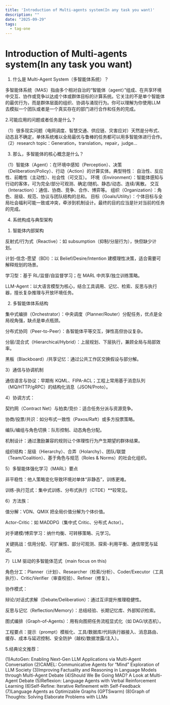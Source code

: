 ```yaml
---
title: 'Introduction of Multi-agents system(In any task you want)'
description: ""
date: "2025-09-29"
tags:
  - tag-one
---
```


# Introduction of Multi-agents system(In any task you want)

1. 什么是 Multi-Agent System（多智能体系统）？

多智能体系统（MAS）指由多个相对自治的“智能体（agent）”组成、在共享环境中交互、协作或竞争以达成个体或群体目标的计算系统。它关注的不是单个智能体的最优行为，而是群体层面的组织、协调与涌现行为。你可以理解为你使用LLM去模拟一个团队或者是一个真实存在的部门进行合作和任务的完成。

2.可能应用的问题或者任务是什么？

  （1）很多现实问题（电网调度、智慧交通、供应链、灾害应对）天然是分布式、动态且不确定，单体系统难以全局最优与鲁棒的任务都可以用多智能体进行合作。
  （2）research topic：Generation，translation，repair，judge...


3. 那么，多智能体的核心概念是什么？

  （1）智能体（Agent）：在环境中感知（Perception）、决策（Deliberation/Policy）、行动（Action）的计算实体。典型特性： 自治性、反应性、前瞻性（主动性）、社会性（可交互）。
      环境（Environment）：智能体感知与行动的客体，可为完全/部分可观测、确定/随机、静态/动态、连续/离散。
      交互（Interaction）：通信、协商、竞争、合作、博弈等。
      组织（Organization）：角色、层级、规范、协议与团队结构的总和。
      目标（Goals/Utility）：个体目标与全局社会福利可能一致或冲突，牵涉到机制设计。最终的目的应当是针对当前的任务的完成。

4. 系统构成与典型架构
   
1) 智能体内部架构

反射式/行为式（Reactive）：如 subsumption（抑制/分层行为），快但缺少计划。

计划-信念-愿望（BDI）：以 Belief/Desire/Intention 建模理性决策，适合需要可解释规划的场景。

学习型：基于 RL/监督/自监督学习；在 MARL 中共享/独立训练策略。

LLM-Agent：以大语言模型为核心，结合工具调用、记忆、检索、反思与执行器，擅长复杂推理与开放环境任务。

2) 多智能体体系结构

集中式编排（Orchestrator）：中央调度（Planner/Router）分配任务，优点是全局视角强，缺点是单点瓶颈。

分布式协同（Peer-to-Peer）：各智能体平等交互，弹性高但协议复杂。

分层/混合式（Hierarchical/Hybrid）：上层规划、下层执行，兼顾全局与局部效率。

黑板（Blackboard）/共享记忆：通过公共工作区交换假设与部分解。

3）通信与协调机制

通信语言与协议：早期有 KQML、FIPA-ACL；工程上常用基于消息队列（MQ/HTTP/gRPC）的结构化消息（JSON/Proto）。

4）协调方式：

契约网（Contract Net）与拍卖/竞价：适合任务分派与资源竞争。

协商/投票/共识：如分布式一致性（Paxos/Raft）或多方投票策略。

编队/编组与角色切换：队形控制、动态角色分配。

机制设计：通过激励兼容的规则让个体理性行为产生期望的群体结果。

组织结构：层级（Hierarchy）、合弄（Holarchy）、团队/联盟（Team/Coalition）、基于角色与规范（Roles & Norms）的社会化组织。

5）多智能体强化学习（MARL）要点

非平稳性：他人策略变化导致环境对单体“非静态”，训练更难。

训练-执行范式：集中式训练、分布式执行（CTDE）**较常见。

6）方法族：

值分解：VDN、QMIX 把全局价值分解为个体价值。

Actor-Critic：如 MADDPG（集中式 Critic、分布式 Actor）。

对手建模/博弈学习：纳什均衡、可转移策略、元学习。

关键挑战：信用分配、可扩展性、部分可观测、探索-利用平衡、通信带宽与延迟。

7）LLM 驱动的多智能体范式（main focus on this)

角色分工：Planner（计划）、Researcher（检索/分析）、Coder/Executor（工具执行）、Critic/Verifier（审查校验）、Refiner（修复）。

  协作模式：
  
  辩论/对话式求解（Debate/Deliberation）：通过互评提升推理稳健性。
  
  反思与记忆（Reflection/Memory）：总结经验、长期记忆库、外部知识检索。
  
  图式编排（Graph-of-Agents）：用有向图把任务流程显式化（如 DAG/状态机）。
  
  工程要点：提示（prompt）模板化、工具/数据库/代码执行器接入、消息路由、缓存、成本与延迟控制、安全防护（越权/数据泄露/注入）。


5.经典论文推荐：

(1)AutoGen: Enabling Next-Gen LLM Applications via Multi-Agent Conversation
(2)CAMEL: Communicative Agents for “Mind” Exploration of LLM Society
(3)Improving Factuality and Reasoning in Language Models through Multi-Agent Debate
(4)Should We Be Going MAD? A Look at Multi-Agent Debate
(5)Reflexion: Language Agents with Verbal Reinforcement Learning
(6)Self-Refine: Iterative Refinement with Self-Feedback
(7)Language Agents as Optimizable Graphs (GPTSwarm)
(8)Graph of Thoughts: Solving Elaborate Problems with LLMs
